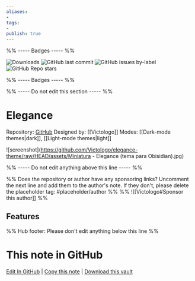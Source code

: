 ```yaml
---
aliases:
- 
tags: 
- 
publish: true
---
```


%% ----- Badges ----- %%

![Downloads](https://img.shields.io/badge/downloads-13556-573E7A?style=for-the-badge&logo=)
![GitHub last commit](https://img.shields.io/github/last-commit/Victologo/elegance-theme?color=573E7A&label=last%20update&logo=github&style=for-the-badge)
![GitHub issues by-label](https://img.shields.io/github/issues/Victologo/elegance-theme/help%20wanted?color=573E7A&logo=github&style=for-the-badge) 
![GitHub Repo stars](https://img.shields.io/github/stars/Victologo/elegance-theme?color=573E7A&logo=github&style=for-the-badge)

%% ----- Badges ----- %%

%% ----- Do not edit this section ----- %%

# Elegance

Repository: [GitHub](https://github.com/Victologo/elegance-theme)
Designed by: [[Victologo]]
Modes: [[Dark-mode themes|dark]], [[Light-mode themes|light]]



![screenshot](https://github.com/Victologo/elegance-theme/raw/HEAD/assets/Miniatura - Elegance (tema para Obisidian).jpg)

%% ----- Do not edit anything above this line ----- %% 

%% Does the repository or author have any sponsoring links? Uncomment the next line and add them to the author's note. If they don't, please delete the placeholder tag: #placeholder/author %%
%% ![[Victologo#Sponsor this author]] %%


## Features



%% Hub footer: Please don't edit anything below this line %%

# This note in GitHub

<span class="git-footer">[Edit In GitHub](https://github.dev/obsidian-community/obsidian-hub/blob/main/02%20-%20Community%20Expansions/02.05%20All%20Community%20Expansions/Themes/Elegance.md "git-hub-edit-note") | [Copy this note](https://raw.githubusercontent.com/obsidian-community/obsidian-hub/main/02%20-%20Community%20Expansions/02.05%20All%20Community%20Expansions/Themes/Elegance.md "git-hub-copy-note") | [Download this vault](https://github.com/obsidian-community/obsidian-hub/archive/refs/heads/main.zip "git-hub-download-vault") </span>

